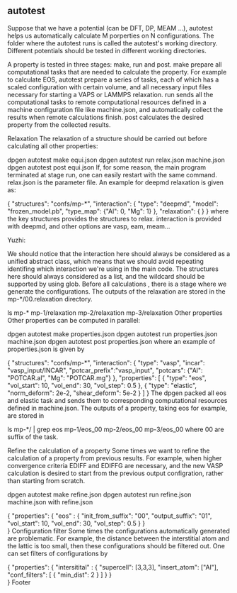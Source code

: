 ## autotest

Suppose that we have a potential (can be DFT, DP, MEAM ...), autotest helps us automatically calculate M porperties on N configurations. The folder where the autotest runs is called the autotest's working directory. Different potentials should be tested in different working directories.

A property is tested in three stages: make, run and post. make prepare all computational tasks that are needed to calculate the property. For example to calculate EOS, autotest prepare a series of tasks, each of which has a scaled configuration with certain volume, and all necessary input files necessary for starting a VAPS or LAMMPS relaxation. run sends all the computational tasks to remote computational resources defined in a machine configuration file like machine.json, and automatically collect the results when remote calculations finish. post calculates the desired property from the collected results.

Relaxation
The relaxation of a structure should be carried out before calculating all other properties:

dpgen autotest make equi.json 
dpgen autotest run relax.json machine.json
dpgen autotest post equi.json 
If, for some reason, the main program terminated at stage run, one can easily restart with the same command. relax.json is the parameter file. An example for deepmd relaxation is given as:

{
	"structures":	"confs/mp-*",
	"interaction": {
		"type":		"deepmd",
		"model":	"frozen_model.pb",
                "type_map":     {"Al": 0, "Mg": 1}
	},
	"relaxation": {
	}
}
where the key structures provides the structures to relax. interaction is provided with deepmd, and other options are vasp, eam, meam...

Yuzhi:

We should notice that the interaction here should always be considered as a unified abstract class, which means that we should avoid repeating identifing which interaction we're using in the main code.
The structures here should always considered as a list, and the wildcard should be supported by using glob. Before all calculations , there is a stage where we generate the configurations.
The outputs of the relaxation are stored in the mp-*/00.relaxation directory.

ls mp-*
mp-1/relaxation  mp-2/relaxation  mp-3/relaxation
Other properties
Other properties can be computed in parallel:

dpgen autotest make properties.json 
dpgen autotest run properties.json machine.json
dpgen autotest post properties.json 
where an example of properties.json is given by

{
	"structures":	"confs/mp-*",
	"interaction": {
		"type":		"vasp",
		"incar":	"vasp_input/INCAR",
		"potcar_prefix":"vasp_input",
		"potcars":	{"Al": "POTCAR.al", "Mg": "POTCAR.mg"}
	},
	"properties": [
		{
                        "type":         "eos",
			"vol_start":	10,
			"vol_end":	30,
			"vol_step":	0.5
		},
		{
                        "type":         "elastic",
			"norm_deform":	2e-2,
			"shear_deform": 5e-2
		}
        ]
}
The dpgen packed all eos and elastic task and sends them to corresponding computational resources defined in machine.json. The outputs of a property, taking eos for example, are stored in

ls mp-*/ | grep eos
mp-1/eos_00  mp-2/eos_00  mp-3/eos_00
where 00 are suffix of the task.

Refine the calculation of a property
Some times we want to refine the calculation of a property from previous results. For example, when higher convergence criteria EDIFF and EDIFFG are necessary, and the new VASP calculation is desired to start from the previous output configration, rather than starting from scratch.

dpgen autotest make refine.json 
dpgen autotest run refine.json machine.json
with refine.json

{
	"properties": {
		"eos" : {
			"init_from_suffix":	"00",
                        "output_suffix":        "01",
			"vol_start":	10,
			"vol_end":	30,
			"vol_step":	0.5
		}
	}	
}
Configuration filter
Some times the configurations automatically generated are problematic. For example, the distance between the interstitial atom and the lattic is too small, then these configurations should be filtered out. One can set filters of configurations by

{
	"properties": {
		"intersitital" : {
			"supercell":	[3,3,3],
			"insert_atom":	["Al"],
			"conf_filters": [
				{  "min_dist": 2 }
			] 
		}
	}	
}
Footer

